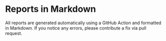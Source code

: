 # Reports in Markdown

All reports are generated automatically using a GitHub Action and formatted in Markdown.
If you notice any errors, please contribute a fix via pull request.
